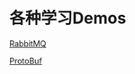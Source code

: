 # 各种学习Demos

[RabbitMQ](https://github.com/shanyao19940801/demos/blob/master/rabbitMQ/RabbitMQ.md)

[ProtoBuf](https://github.com/shanyao19940801/demos/blob/master/protobuf/ProtoBuf.md)